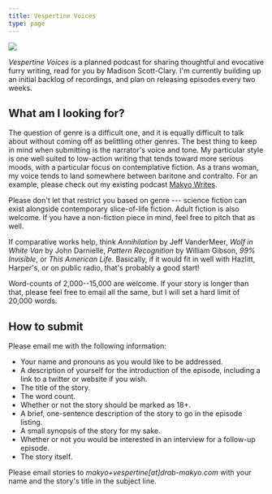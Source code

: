 ```yaml
---
title: Vespertine Voices
type: page
---
```


<style>
div img {
    display: block;
    margin: 0 auto;
}
</style>
<div><img src="/assets/img/vespertine.jpg" /></div>

*Vespertine Voices* is a planned podcast for sharing thoughtful and evocative furry writing, read for you by Madison Scott-Clary. I'm currently building up an initial backlog of recordings, and plan on releasing episodes every two weeks.

## What am I looking for?

The question of genre is a difficult one, and it is equally difficult to talk about without coming off as belittling other genres. The best thing to keep in mind when submitting is the narrator's voice and tone. My particular style is one well suited to low-action writing that tends toward more serious moods, with a particular focus on contemplative fiction. As a trans woman, my voice tends to land somewhere between baritone and contralto. For an example, please check out my existing podcast [Makyo Writes](https://anchor.fm/makyo-writes).

Please don't let that restrict you based on genre --- science fiction can exist alongside contemporary slice-of-life fiction. Adult fiction is also welcome. If you have a non-fiction piece in mind, feel free to pitch that as well.

If comparative works help, think *Annihilation* by Jeff VanderMeer, *Wolf in White Van* by John Darnielle, *Pattern Recognition* by William Gibson, *99% Invisible*, or *This American Life*. Basically, if it would fit in well with Hazlitt, Harper's, or on public radio, that's probably a good start!

Word-counts of 2,000--15,000 are welcome. If your story is longer than that, please feel free to email all the same, but I will set a hard limit of 20,000 words.

## How to submit

Please email me with the following information:

* Your name and pronouns as you would like to be addressed.
* A description of yourself for the introduction of the episode, including a link to a twitter or website if you wish.
* The title of the story.
* The word count.
* Whether or not the story should be marked as 18+.
* A brief, one-sentence description of the story to go in the episode listing.
* A small synopsis of the story for my sake.
* Whether or not you would be interested in an interview for a follow-up episode.
* The story itself.

Please email stories to *makyo+vespertine[at]drab-makyo.com* with your name and the story's title in the subject line.
